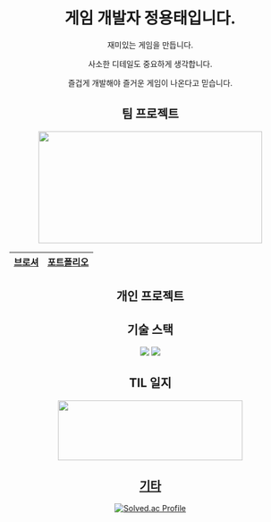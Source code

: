 <div align=center>

# 게임 개발자 정용태입니다.

재미있는 게임을 만듭니다.

사소한 디테일도 중요하게 생각합니다.

즐겁게 개발해야 즐거운 게임이 나온다고 믿습니다.

## 팀 프로젝트

<img src="https://github.com/YongTaeJ/YongTaeJ/assets/149345676/aec6a5ae-8bb6-46b7-8f39-e3e5eebce893.png" width="400" height="200"/>

|<a href="https://far-diagnostic-40e.notion.site/COUNTRY-HERO-eceec0f4ae5041a28fc7a79ad1f8d83f?pvs=4" target="_blank">브로셔</a>|<a href="https://far-diagnostic-40e.notion.site/4c0bd6c3650b46a0ba2d4c6fe2f79cb4?pvs=4" target="_blank">포트폴리오</a>|
|-|-|

## 개인 프로젝트



## 기술 스택

<img src="https://img.shields.io/badge/Unity-000000?style=plastic&logo=Unity&logoColor=FFFFFF"/>
<img src="https://img.shields.io/badge/C%23-512BD4?style=plastic&logo=Csharp&logoColor=FFFFFF"/>

## TIL 일지

<a href="https://blog.naver.com/g_o_robot" target="_blank"><img src="https://github.com/YongTaeJ/YongTaeJ/assets/149345676/4d8a9318-f4be-44c7-9b9e-ccb791efddaf.png" width="330" height="107"/>


## 기타

[![Solved.ac Profile](http://mazassumnida.wtf/api/generate_badge?boj=gomdollee)](https://solved.ac/gomdollee)<br/>

</div>
